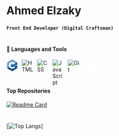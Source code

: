 # Ahmed Elzaky
**`Front End Developer (Digital Craftsman)`**

# 
#### 🧰 Languages and Tools
<img align="left" alt="C++" width="30px" style="padding-right:10px;" src="imgs/c++.png" />
<img align="left" alt="HTML" width="30px" style="padding-right:10px;" src="https://cdn.jsdelivr.net/gh/devicons/devicon/icons/html5/html5-plain.svg" />
<img align="left" alt="CSS" width="30px" style="padding-right:10px;" src="https://cdn.jsdelivr.net/gh/devicons/devicon/icons/css3/css3-plain.svg" />
<img align="left" alt="JavaScript" width="30px" style="padding-right:10px;" src="https://cdn.jsdelivr.net/gh/devicons/devicon/icons/javascript/javascript-plain.svg" />
<img align="left" alt="Git" width="30px" style="padding-right:10px;" src="https://cdn.jsdelivr.net/gh/devicons/devicon/icons/git/git-original.svg" />
<img align="left" alt="GitHub" width="30px" style="padding-right:10px;" src="imgs/github1.png" />
<br />
<br />

# 
#### Top Repositories
[![Readme Card](https://github-readme-stats.vercel.app/api/pin/?username=Ahmed-Elzaky&repo=Template-Zero)](https://ahmed-elzaky.github.io/Template-Zero/)

# 
[![Top Langs](https://github-readme-stats.vercel.app/api/top-langs/?username=Ahmed-Elzaky&layout=compact)]
